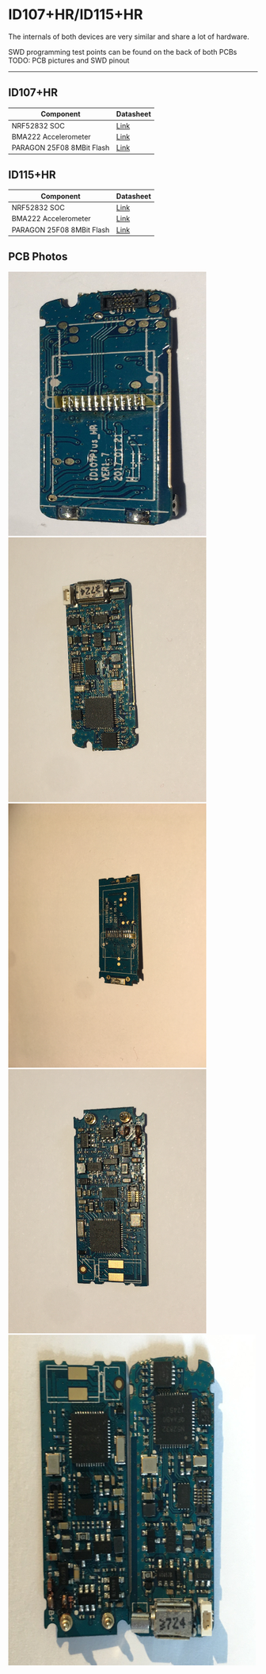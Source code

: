 # ID107+HR/ID115+HR
The internals of both devices are very similar and share a lot of hardware.  

SWD programming test points can be found on the back of both PCBs  
TODO: PCB pictures and SWD pinout

___
## ID107+HR

| Component | Datasheet |
|-|-|
| NRF52832 SOC | [Link](https://infocenter.nordicsemi.com/pdf/nRF52832_PS_v1.0.pdf) |
| BMA222 Accelerometer | [Link](http://dl.btc.pl/kamami_wa/bma222.pdf) |
| PARAGON 25F08 8MBit Flash | [Link](http://j5d2v7d7.stackpathcdn.com/wp-content/uploads/2018/12/PN25F08-datasheet.pdf) |

## ID115+HR

| Component | Datasheet |
|-|-|
| NRF52832 SOC | [Link](https://infocenter.nordicsemi.com/pdf/nRF52832_PS_v1.0.pdf) |
| BMA222 Accelerometer | [Link](http://dl.btc.pl/kamami_wa/bma222.pdf) |
| PARAGON 25F08 8MBit Flash | [Link](http://j5d2v7d7.stackpathcdn.com/wp-content/uploads/2018/12/PN25F08-datasheet.pdf) |

## PCB Photos

<img src="Images/id107back.JPG" alt=" " width=" 400" />
<img src="Images/id107front.JPG" alt=" " width=" 400" />
<img src="Images/id115back.JPG" alt=" " width=" 400" />
<img src="Images/id115front.JPG" alt=" " width=" 400" />
<img src="Images/comparison107115.JPG" alt=" " width=" 500" />
